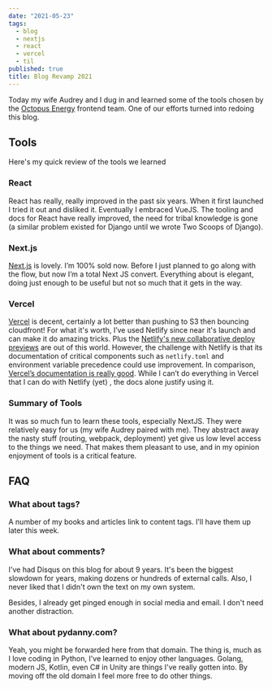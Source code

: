 ```yaml
---
date: "2021-05-23"
tags:
  - blog
  - nextjs
  - react
  - vercel
  - til
published: true
title: Blog Revamp 2021
---
```


Today my wife Audrey and I dug in and learned some of the tools chosen by the [Octopus Energy](https://octopusenergy.com) frontend team. One of our efforts turned into redoing this blog.

## Tools

Here's my quick review of the tools we learned

### React

React has really, really improved in the past six years. When it first launched I tried it out and disliked it. Eventually I embraced VueJS. The tooling and docs for React have really improved, the need for tribal knowledge is gone (a similar problem existed for Django until we wrote Two Scoops of Django).

### Next.js

[Next.js](https://nextjs.org/) is lovely. I’m 100% sold now. Before I just planned to go along with the flow, but now I’m a total Next JS convert. Everything about is elegant, doing just enough to be useful but not so much that it gets in the way.

### Vercel

[Vercel](https://vercel.com/) is decent, certainly a lot better than pushing to S3 then bouncing cloudfront! For what it's worth, I’ve used Netlify since near it's launch and can make it do amazing tricks. Plus the [Netlify's new collaborative deploy previews](https://www.netlify.com/blog/2021/05/19/next-generation-deploy-previews-plus-netlify-acquires-featurepeek/) are out of this world. However, the challenge with Netlify is that its documentation of critical components such as `netlify.toml` and environment variable precedence could use improvement. In comparison, [Vercel’s documentation is really good](https://vercel.com/docs). While I can’t do everything in Vercel that I can do with Netlify (yet) , the docs alone justify using it.

### Summary of Tools

It was so much fun to learn these tools, especially NextJS. They were relatively easy for us (my wife Audrey paired with me). They abstract away the nasty stuff (routing, webpack, deployment) yet give us low level access to the things we need. That makes them pleasant to use, and in my opinion enjoyment of tools is a critical feature.

## FAQ

### What about tags?

A number of my books and articles link to content tags. I'll have them up later this week.

### What about comments?

I've had Disqus on this blog for about 9 years. It's been the biggest slowdown for years, making dozens or hundreds of external calls. Also, I never liked that I didn't own the text on my own system.

Besides, I already get pinged enough in social media and email. I don't need another distraction.

### What about pydanny.com?

Yeah, you might be forwarded here from that domain. The thing is, much as I love coding in Python, I've learned to enjoy other languages. Golang, modern JS, Kotlin, even C# in Unity are things I've really gotten into. By moving off the old domain I feel more free to do other things.
